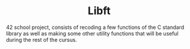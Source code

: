 # <h1 align="center" > Libft </h1>

42 school project, consists of recoding a few functions of the C standard library as well as making some other utility functions that will be useful during the rest of the cursus.
